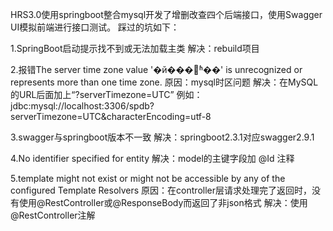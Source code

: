 HRS3.0使用springboot整合mysql开发了增删改查四个后端接口，使用Swagger UI模拟前端进行接口测试。
踩过的坑如下：

1.SpringBoot启动提示找不到或无法加载主类
  解决：rebuild项目

2.报错The server time zone value '�й���׼ʱ��' is unrecognized or represents more than one time zone.
  原因：mysql时区问题
  解决：在MySQL的URL后面加上“?serverTimezone=UTC”
	例如：jdbc:mysql://localhost:3306/spdb?serverTimezone=UTC&characterEncoding=utf-8

3.swagger与springboot版本不一致
  解决：springboot2.3.1对应swagger2.9.1

4.No identifier specified for entity
  解决：model的主键字段加 @Id 注释

5.template might not exist or might not be accessible by any of the configured Template Resolvers
  原因：在controller层请求处理完了返回时，没有使用@RestController或@ResponseBody而返回了非json格式
  解决：使用@RestController注解
